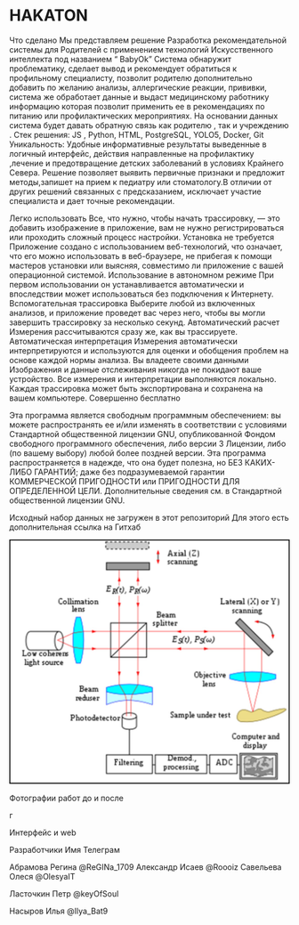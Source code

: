 # HAKATON
Что сделано
Мы представляем решение  Разработка рекомендательной системы для Родителей с применением технологий Искусственного интеллекта   под названием  “ BаbyOk”
Система обнаружит проблематику, сделает вывод и рекомендует обратиться к профильному специалисту, позволит родителю дополнительно добавить по желанию анализы, аллергические реакции, прививки, система же обработает данные и выдаст медицинскому работнику информацию которая позволит применить ее в рекомендациях по питанию или профилактических мероприятиях. На основании данных система будет давать обратную связь как родителю , так и учреждению .
Стек решения: JS , Python, HTML, PostgreSQL, YOLO5, Docker, Git
 Уникальность: Удобные информативные результаты выведенные в логичный интерфейс, действия направленные на профилактику ,лечение и предотвращение детских заболеваний в условиях Крайнего Севера.
Решение позволяет выявить первичные признаки  и предложит методы,запишет на прием к педиатру или стоматологу.В отличии от других решений связанных с предсказанием, исключает участие специалиста и дает точные рекомендации.

Легко использовать
Все, что нужно, чтобы начать трассировку, — это добавить изображение в приложение, вам не нужно регистрироваться или проходить сложный процесс настройки.
Установка не требуется
Приложение создано с использованием веб-технологий, что означает, что его можно использовать в веб-браузере, не прибегая к помощи мастеров установки или выясняя, совместимо ли приложение с вашей операционной системой.
Использование в автономном режиме
При первом использовании он устанавливается автоматически и впоследствии может использоваться без подключения к Интернету.
Вспомогательная трассировка
Выберите любой из включенных анализов, и приложение проведет вас через него, чтобы вы могли завершить трассировку за несколько секунд.
Автоматический расчет
Измерения рассчитываются сразу же, как вы трассируете.
Автоматическая интерпретация
Измерения автоматически интерпретируются и используются для оценки и обобщения проблем на основе каждой нормы анализа.
Вы владеете своими данными
Изображения и данные отслеживания никогда не покидают ваше устройство. Все измерения и интерпретации выполняются локально. Каждая трассировка может быть экспортирована и сохранена на вашем компьютере.
Совершенно бесплатно

Эта программа является свободным программным обеспечением: вы можете распространять ее и/или изменять в соответствии с условиями Стандартной общественной лицензии GNU, опубликованной Фондом свободного программного обеспечения, либо версии 3 Лицензии, либо (по вашему выбору) любой более поздней версии.
Эта программа распространяется в надежде, что она будет полезна, но БЕЗ КАКИХ-ЛИБО ГАРАНТИЙ; даже без подразумеваемой гарантии КОММЕРЧЕСКОЙ ПРИГОДНОСТИ или ПРИГОДНОСТИ ДЛЯ ОПРЕДЕЛЕННОЙ ЦЕЛИ. Дополнительные сведения см. в Стандартной общественной лицензии GNU.

Исходный набор данных не загружен в этот репозиторий
Для этого есть дополнительная ссылка на Гитхаб


![Иллюстрация к проекту](https://github.com/pullock/HAKATON/raw/main/123.jpg)


 
Фотографии работ до и после

г    

Интерфейс и web

 



Разработчики
Имя	Телеграм

Абрамова Регина	@ReGINa_1709
Александр Исаев	@Roooiz
Савельева Олеся	@OlesyaIT

Ласточкин Петр	@keyOfSoul


Насыров Илья	@Ilya_Bat9


